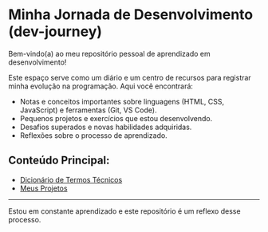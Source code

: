 # Minha Jornada de Desenvolvimento (dev-journey)

Bem-vindo(a) ao meu repositório pessoal de aprendizado em desenvolvimento!

Este espaço serve como um diário e um centro de recursos para registrar minha evolução na programação. Aqui você encontrará:

-   Notas e conceitos importantes sobre linguagens (HTML, CSS, JavaScript) e ferramentas (Git, VS Code).
-   Pequenos projetos e exercícios que estou desenvolvendo.
-   Desafios superados e novas habilidades adquiridas.
-   Reflexões sobre o processo de aprendizado.

## Conteúdo Principal:

-   [Dicionário de Termos Técnicos](dicionario-termos.md)
-   [Meus Projetos](projetos.md)

---

Estou em constante aprendizado e este repositório é um reflexo desse processo.
